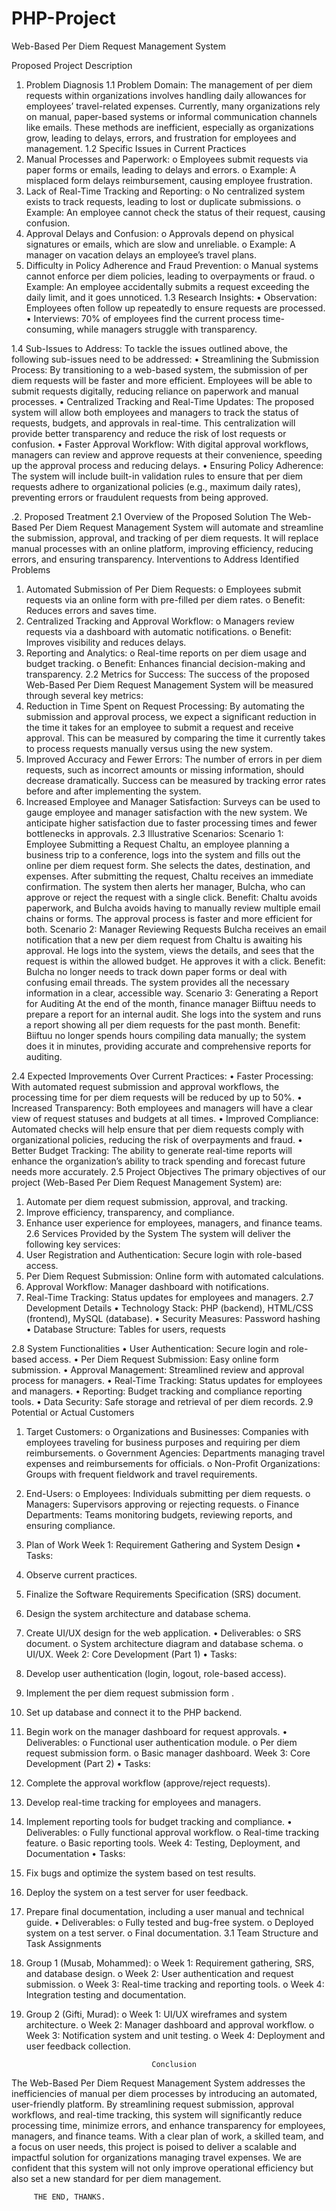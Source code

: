 # PHP-Project
Web-Based Per Diem Request Management System
           
            
Proposed Project Description

1. Problem Diagnosis
1.1 Problem Domain:
The management of per diem requests within organizations involves handling daily allowances for employees’ travel-related expenses. Currently, many organizations rely on manual, paper-based systems or informal communication channels like emails. These methods are inefficient, especially as organizations grow, leading to delays, errors, and frustration for employees and management.
1.2	 Specific Issues in Current Practices
1.	Manual Processes and Paperwork:
o	Employees submit requests via paper forms or emails, leading to delays and errors.
o	Example: A misplaced form delays reimbursement, causing employee frustration.
2.	Lack of Real-Time Tracking and Reporting:
o	No centralized system exists to track requests, leading to lost or duplicate submissions.
o	Example: An employee cannot check the status of their request, causing confusion.
3.	Approval Delays and Confusion:
o	Approvals depend on physical signatures or emails, which are slow and unreliable.
o	Example: A manager on vacation delays an employee’s travel plans.
4.	Difficulty in Policy Adherence and Fraud Prevention:
o	Manual systems cannot enforce per diem policies, leading to overpayments or fraud.
o	Example: An employee accidentally submits a request exceeding the daily limit, and it goes unnoticed.
1.3 Research Insights: 
•	Observation: Employees often follow up repeatedly to ensure requests are processed.
•	Interviews: 70% of employees find the current process time-consuming, while managers struggle with transparency.

1.4 Sub-Issues to Address:
To tackle the issues outlined above, the following sub-issues need to be addressed:
•	Streamlining the Submission Process: By transitioning to a web-based system, the submission of per diem requests will be faster and more efficient. Employees will be able to submit requests digitally, reducing reliance on paperwork and manual processes.
•	Centralized Tracking and Real-Time Updates: The proposed system will allow both employees and managers to track the status of requests, budgets, and approvals in real-time. This centralization will provide better transparency and reduce the risk of lost requests or confusion.
•	Faster Approval Workflow: With digital approval workflows, managers can review and approve requests at their convenience, speeding up the approval process and reducing delays.
•	Ensuring Policy Adherence: The system will include built-in validation rules to ensure that per diem requests adhere to organizational policies (e.g., maximum daily rates), preventing errors or fraudulent requests from being approved.

.2. Proposed Treatment
2.1 Overview of the Proposed Solution
The Web-Based Per Diem Request Management System will automate and streamline the submission, approval, and tracking of per diem requests. It will replace manual processes with an online platform, improving efficiency, reducing errors, and ensuring transparency.
Interventions to Address Identified Problems
1.	Automated Submission of Per Diem Requests:
o	Employees submit requests via an online form with pre-filled per diem rates.
o	Benefit: Reduces errors and saves time.
2.	Centralized Tracking and Approval Workflow:
o	Managers review requests via a dashboard with automatic notifications.
o	Benefit: Improves visibility and reduces delays.
3.	Reporting and Analytics:
o	Real-time reports on per diem usage and budget tracking.
o	Benefit: Enhances financial decision-making and transparency.
2.2 Metrics for Success:
The success of the proposed Web-Based Per Diem Request Management System will be measured through several key metrics:
1.	Reduction in Time Spent on Request Processing: By automating the submission and approval process, we expect a significant reduction in the time it takes for an employee to submit a request and receive approval. This can be measured by comparing the time it currently takes to process requests manually versus using the new system.
2.	Improved Accuracy and Fewer Errors: The number of errors in per diem requests, such as incorrect amounts or missing information, should decrease dramatically. Success can be measured by tracking error rates before and after implementing the system.
3.	Increased Employee and Manager Satisfaction: Surveys can be used to gauge employee and manager satisfaction with the new system. We anticipate higher satisfaction due to faster processing times and fewer bottlenecks in approvals.
2.3 Illustrative Scenarios:
Scenario 1: Employee Submitting a Request
Chaltu, an employee planning a business trip to a conference, logs into the system and fills out the online per diem request form. She selects the dates, destination, and expenses. After submitting the request, Chaltu receives an immediate confirmation. The system then alerts her manager, Bulcha, who can approve or reject the request with a single click.
Benefit: Chaltu avoids paperwork, and Bulcha avoids having to manually review multiple email chains or forms. The approval process is faster and more efficient for both.
Scenario 2: Manager Reviewing Requests
Bulcha receives an email notification that a new per diem request from Chaltu is awaiting his approval. He logs into the system, views the details, and sees that the request is within the allowed budget. He approves it with a click.
Benefit: Bulcha no longer needs to track down paper forms or deal with confusing email threads. The system provides all the necessary information in a clear, accessible way.
Scenario 3: Generating a Report for Auditing
At the end of the month, finance manager Biiftuu needs to prepare a report for an internal audit. She logs into the system and runs a report showing all per diem requests for the past month. Benefit: Biiftuu no longer spends hours compiling data manually; the system does it in minutes, providing accurate and comprehensive reports for auditing.


2.4 Expected Improvements Over Current Practices:
•	Faster Processing: With automated request submission and approval workflows, the processing time for per diem requests will be reduced by up to 50%.
•	Increased Transparency: Both employees and managers will have a clear view of request statuses and budgets at all times.
•	Improved Compliance: Automated checks will help ensure that per diem requests comply with organizational policies, reducing the risk of overpayments and fraud.
•	Better Budget Tracking: The ability to generate real-time reports will enhance the organization’s ability to track spending and forecast future needs more accurately.
2.5 Project Objectives
The primary objectives of our project (Web-Based Per Diem Request Management System) are:
1.	Automate per diem request submission, approval, and tracking.
2.	Improve efficiency, transparency, and compliance.
3.	Enhance user experience for employees, managers, and finance teams.
2.6 Services Provided by the System
The system will deliver the following key services:
1.	User Registration and Authentication: Secure login with role-based access.
2.	Per Diem Request Submission: Online form with automated calculations.
3.	Approval Workflow: Manager dashboard with notifications.
4.	Real-Time Tracking: Status updates for employees and managers.
2.7 Development Details
•	Technology Stack: PHP (backend), HTML/CSS (frontend), MySQL (database).
•	Security Measures: Password hashing
•	Database Structure: Tables for users, requests





2.8 System Functionalities
•	User Authentication: Secure login and role-based access.
•	Per Diem Request Submission: Easy online form submission.
•	Approval Management: Streamlined review and approval process for managers.
•	Real-Time Tracking: Status updates for employees and managers.
•	Reporting: Budget tracking and compliance reporting tools.
•	Data Security: Safe storage and retrieval of per diem records.
2.9 Potential or Actual Customers
1.	Target Customers:
o	Organizations and Businesses: Companies with employees traveling for business purposes and requiring per diem reimbursements.
o	Government Agencies: Departments managing travel expenses and reimbursements for officials.
o	Non-Profit Organizations: Groups with frequent fieldwork and travel requirements.
2.	End-Users:
o	Employees: Individuals submitting per diem requests.
o	Managers: Supervisors approving or rejecting requests.
o	Finance Departments: Teams monitoring budgets, reviewing reports, and ensuring compliance.









3. Plan of Work
Week 1: Requirement Gathering and System Design
•	Tasks:
1.	Observe current practices.
2.	Finalize the Software Requirements Specification (SRS) document.
3.	Design the system architecture and database schema.
4.	Create UI/UX design for the web application.
•	Deliverables:
o	SRS document.
o	System architecture diagram and database schema.
o	UI/UX.
Week 2: Core Development (Part 1)
•	Tasks:
1.	Develop user authentication (login, logout, role-based access).
2.	Implement the per diem request submission form .
3.	Set up database and connect it to the PHP backend.
4.	Begin work on the manager dashboard for request approvals.
•	Deliverables:
o	Functional user authentication module.
o	Per diem request submission form.
o	Basic manager dashboard.
Week 3: Core Development (Part 2)
•	Tasks:
1.	Complete the approval workflow (approve/reject requests).
2.	Develop real-time tracking for employees and managers.
3.	Implement reporting tools for budget tracking and compliance.
•	Deliverables:
o	Fully functional approval workflow.
o	Real-time tracking feature.
o	Basic reporting tools.
Week 4: Testing, Deployment, and Documentation
•	Tasks:
1.	Fix bugs and optimize the system based on test results.
2.	Deploy the system on a test server for user feedback.
3.	Prepare final documentation, including a user manual and technical guide.
•	Deliverables:
o	Fully tested and bug-free system.
o	Deployed system on a test server.
o	Final documentation.
3.1 Team Structure and Task Assignments 
1.	Group 1 (Musab, Mohammed):
o	Week 1: Requirement gathering, SRS, and database design.
o	Week 2: User authentication and request submission.
o	Week 3: Real-time tracking and reporting tools.
o	Week 4: Integration testing and documentation.
2.	Group 2 (Gifti, Murad):
o	Week 1: UI/UX wireframes and system architecture.
o	Week 2: Manager dashboard and approval workflow.
o	Week 3: Notification system and unit testing.
o	Week 4: Deployment and user feedback collection.


                                    Conclusion
The Web-Based Per Diem Request Management System addresses the inefficiencies of manual per diem processes by introducing an automated, user-friendly platform. By streamlining request submission, approval workflows, and real-time tracking, this system will significantly reduce processing time, minimize errors, and enhance transparency for employees, managers, and finance teams. With a clear plan of work, a skilled team, and a focus on user needs, this project is poised to deliver a scalable and impactful solution for organizations managing travel expenses. We are confident that this system will not only improve operational efficiency but also set a new standard for per diem management.



         THE END, THANKS.

